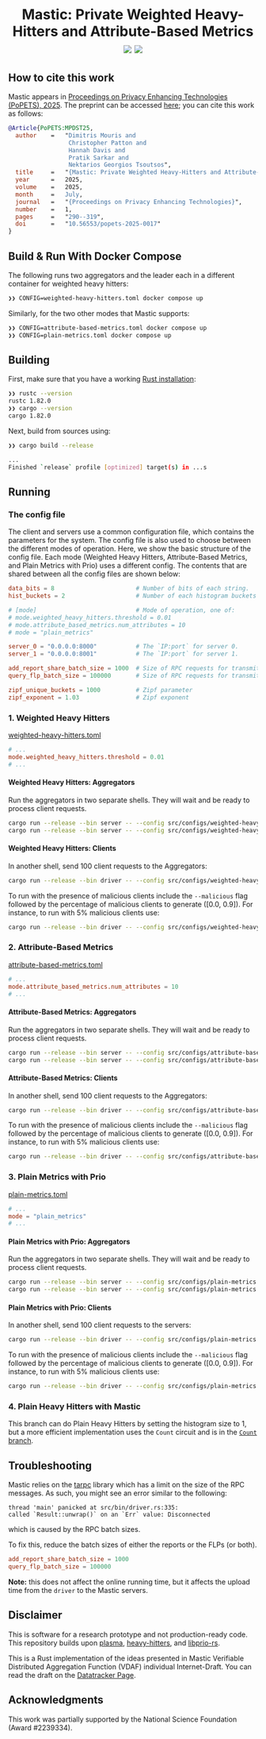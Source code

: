 <h1 align="center">Mastic: Private Weighted Heavy-Hitters and Attribute-Based Metrics
  <a href="https://github.com/TrustworthyComputing/mastic/actions/workflows/ci-build.yml"><img src="https://github.com/TrustworthyComputing/mastic/workflows/ci-build/badge.svg"></a>
  <a href="https://github.com/TrustworthyComputing/mastic/blob/main/LICENSE"><img src="https://img.shields.io/badge/license-MIT-blue.svg"></a>
</h1>

## How to cite this work
Mastic appears in [Proceedings on Privacy Enhancing Technologies (PoPETS), 2025](https://petsymposium.org/popets/2025/popets-2025-0017.php).
The preprint can be accessed [here](https://eprint.iacr.org/2024/221); you can
cite this work as follows:
```bibtex
@Article{PoPETS:MPDST25,
  author    =   "Dimitris Mouris and
                 Christopher Patton and
                 Hannah Davis and
                 Pratik Sarkar and
                 Nektarios Georgios Tsoutsos",
  title     =   "{Mastic: Private Weighted Heavy-Hitters and Attribute-Based Metrics}",
  year      =   2025,
  volume    =   2025,
  month     =   July,
  journal   =   "{Proceedings on Privacy Enhancing Technologies}",
  number    =   1,
  pages     =   "290--319",
  doi       =   "10.56553/popets-2025-0017"
}
```

## Build & Run With Docker Compose
The following runs two aggregators and the leader each in a different container
for weighted heavy hitters:
```bash
❯❯ CONFIG=weighted-heavy-hitters.toml docker compose up
```
Similarly, for the two other modes that Mastic supports:
```bash
❯❯ CONFIG=attribute-based-metrics.toml docker compose up
❯❯ CONFIG=plain-metrics.toml docker compose up
```

## Building

First, make sure that you have a working [Rust installation](https://www.rust-lang.org/tools/install):
```bash
❯❯ rustc --version
rustc 1.82.0
❯❯ cargo --version
cargo 1.82.0
```

Next, build from sources using:
```bash
❯❯ cargo build --release

...
Finished `release` profile [optimized] target(s) in ...s
```

## Running

### The config file
The client and servers use a common configuration file, which contains the
parameters for the system. The config file is also used to choose between the
different modes of operation. Here, we show the basic structure of the config
file. Each mode (Weighted Heavy Hitters, Attribute-Based Metrics, and Plain
Metrics with Prio) uses a different config. The contents that are shared between
all the config files are shown below:

```toml
data_bits = 8                       # Number of bits of each string.
hist_buckets = 2                    # Number of each histogram buckets

# [mode]                            # Mode of operation, one of:
# mode.weighted_heavy_hitters.threshold = 0.01
# mode.attribute_based_metrics.num_attributes = 10
# mode = "plain_metrics"

server_0 = "0.0.0.0:8000"           # The `IP:port` for server 0.
server_1 = "0.0.0.0:8001"           # The `IP:port` for server 1.

add_report_share_batch_size = 1000  # Size of RPC requests for transmitting keys.
query_flp_batch_size = 100000       # Size of RPC requests for transmitting FLPs.

zipf_unique_buckets = 1000          # Zipf parameter
zipf_exponent = 1.03                # Zipf exponent
```

### 1. Weighted Heavy Hitters
[weighted-heavy-hitters.toml](./src/configs/weighted-heavy-hitters.toml)
```toml
# ...
mode.weighted_heavy_hitters.threshold = 0.01
# ...
```

#### Weighted Heavy Hitters: Aggregators
Run the aggregators in two separate shells. They will wait and be ready to
process client requests.
```bash
cargo run --release --bin server -- --config src/configs/weighted-heavy-hitters.toml --server_id 0
cargo run --release --bin server -- --config src/configs/weighted-heavy-hitters.toml --server_id 1
```

#### Weighted Heavy Hitters: Clients
In another shell, send 100 client requests to the Aggregators:
```bash
cargo run --release --bin driver -- --config src/configs/weighted-heavy-hitters.toml -n 100
```

To run with the presence of malicious clients include the `--malicious` flag followed by the
percentage of malicious clients to generate ([0.0, 0.9]). For instance, to run with 5% malicious
clients use:
```bash
cargo run --release --bin driver -- --config src/configs/weighted-heavy-hitters.toml -n 100 --malicious 0.05
```

### 2. Attribute-Based Metrics
[attribute-based-metrics.toml](./src/configs/attribute-based-metrics.toml)
```toml
# ...
mode.attribute_based_metrics.num_attributes = 10
# ...
```

#### Attribute-Based Metrics: Aggregators
Run the aggregators in two separate shells. They will wait and be ready to
process client requests.
```bash
cargo run --release --bin server -- --config src/configs/attribute-based-metrics.toml --server_id 0
cargo run --release --bin server -- --config src/configs/attribute-based-metrics.toml --server_id 1
```

#### Attribute-Based Metrics: Clients
In another shell, send 100 client requests to the Aggregators:
```bash
cargo run --release --bin driver -- --config src/configs/attribute-based-metrics.toml -n 100
```

To run with the presence of malicious clients include the `--malicious` flag followed by the
percentage of malicious clients to generate ([0.0, 0.9]). For instance, to run with 5% malicious
clients use:
```bash
cargo run --release --bin driver -- --config src/configs/attribute-based-metrics.toml -n 100 --malicious 0.05
```

### 3. Plain Metrics with Prio
[plain-metrics.toml](./src/configs/plain-metrics.toml)
```toml
# ...
mode = "plain_metrics"
# ...
```

#### Plain Metrics with Prio: Aggregators
Run the aggregators in two separate shells. They will wait and be ready to
process client requests.
```bash
cargo run --release --bin server -- --config src/configs/plain-metrics.toml --server_id 0
cargo run --release --bin server -- --config src/configs/plain-metrics.toml --server_id 1
```

#### Plain Metrics with Prio: Clients
In another shell, send 100 client requests to the servers:
```bash
cargo run --release --bin driver -- --config src/configs/plain-metrics.toml -n 100
```

To run with the presence of malicious clients include the `--malicious` flag followed by the
percentage of malicious clients to generate ([0.0, 0.9]). For instance, to run with 5% malicious
clients use:
```bash
cargo run --release --bin driver -- --config src/configs/plain-metrics.toml -n 100 --malicious 0.05
```

### 4. Plain Heavy Hitters with Mastic
This branch can do Plain Heavy Hitters by setting the histogram size to 1, but a
more efficient implementation uses the `Count` circuit and is in the [`Count`
branch](https://github.com/TrustworthyComputing/mastic/tree/Count).

## Troubleshooting
Mastic relies on the [tarpc](https://github.com/google/tarpc) library which has
a limit on the size of the RPC messages. As such, you might see an error similar
to the following:
```shell
thread 'main' panicked at src/bin/driver.rs:335:
called `Result::unwrap()` on an `Err` value: Disconnected
```
which is caused by the RPC batch sizes.

To fix this, reduce the batch sizes of either the reports or the FLPs (or both).
```toml
add_report_share_batch_size = 1000
query_flp_batch_size = 100000
```
**Note:** this does not affect the online running time, but it affects the
upload time from the `driver` to the Mastic servers.

## Disclaimer

This is software for a research prototype and not production-ready code. This repository builds upon
[plasma](https://github.com/TrustworthyComputing/plasma),
[heavy-hitters](https://github.com/henrycg/heavyhitters), and
[libprio-rs](https://github.com/divviup/libprio-rs/tree/main).

This is a Rust implementation of the ideas presented in Mastic Verifiable
Distributed Aggregation Function (VDAF) individual Internet-Draft. You can read
the draft on the [Datatracker Page](https://datatracker.ietf.org/doc/draft-mouris-cfrg-mastic/).

## Acknowledgments
This work was partially supported by the National Science Foundation (Award #2239334).
